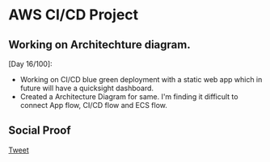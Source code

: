
# AWS CI/CD Project

## Working on Architechture diagram.

[Day 16/100]:
- Working on CI/CD blue green deployment with a static web app which in future will have a quicksight dashboard. 
- Created a Architecture Diagram for same. I'm finding it difficult to connect App flow, CI/CD flow and ECS flow. 

## Social Proof

[Tweet](https://twitter.com/SudhaKishoreBC/status/1295570624069296130)

